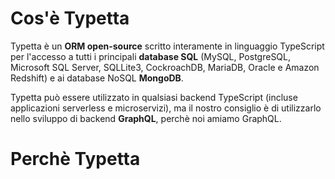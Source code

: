 # Cos'è Typetta

Typetta è un **ORM open-source** scritto interamente in linguaggio TypeScript per l'accesso a tutti i principali **database SQL** (MySQL, PostgreSQL, Microsoft SQL Server, SQLLite3, CockroachDB, MariaDB, Oracle e Amazon Redshift) e ai database NoSQL **MongoDB**.

Typetta può essere utilizzato in qualsiasi backend TypeScript (incluse applicazioni serverless e microservizi), ma il nostro consiglio è di utilizzarlo nello sviluppo di backend **GraphQL**, perchè noi amiamo GraphQL.

# Perchè Typetta

